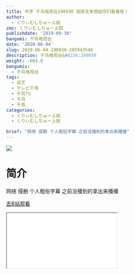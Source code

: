 ```yaml
---
title: 中字 千鸟电视台190930 拍得太多想给你们看看啦！
author:
  - くりぃむしちゅー上田
zmz: くりぃむしちゅー上田
publishdate: '2019-09-30'
bangumi: 千鸟电视台
date: '2020-06-04'
slug: 2020-06-04-190930-285943540
description: 千鸟电视台&#8226;190930
weight: -604.0
bangumis:
  - 千鸟电视台
tags:
  - 综艺
  - テレビ千鳥
  - 千鸟TV
  - 千鸟
  - 千鳥
categories:
  - くりぃむしちゅー上田
  - くりぃむしちゅー上田

brief: "网络 侵删 个人粗俗字幕 之前没播到的拿出来播播"
---
```

![](https://raw.githubusercontent.com/tcgriffith/owaraisite/master/static/tmpimg/3fba0abf57900a6c8c820f38473243af5f5c0013.jpg.480.jpg)
# 简介  
网络
侵删 个人粗俗字幕
之前没播到的拿出来播播  

[去B站观看](https://www.bilibili.com/video/av285943540/)
<div class ="resp-container"><iframe class="testiframe" src="//player.bilibili.com/player.html?aid=285943540"", scrolling="no", allowfullscreen="true" > </iframe></div> 

